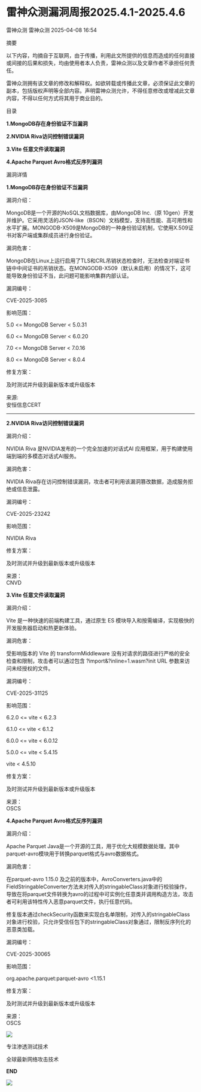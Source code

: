 #  雷神众测漏洞周报2025.4.1-2025.4.6   
雷神众测  雷神众测   2025-04-08 16:54  
  
摘要  
  
  
以下内容，均摘自于互联网，由于传播，利用此文所提供的信息而造成的任何直接或间接的后果和损失，均由使用者本人负责，雷神众测以及文章作者不承担任何责任。  
  
  
雷神众测拥有该文章的修改和解释权。如欲转载或传播此文章，必须保证此文章的副本，包括版权声明等全部内容。声明雷神众测允许，不得任意修改或增减此文章内容，不得以任何方式将其用于商业目的。  
  
  
目录  
  
  
**1.MongoDB存在身份验证不当漏洞**  
  
**2.NVIDIA Riva访问控制错误漏洞**  
  
**3.Vite 任意文件读取漏洞**  
  
**4.Apache Parquet Avro格式反序列漏洞**  
  
  
漏洞详情  
  
**1.MongoDB存在身份验证不当漏洞**  
  
  
漏洞介绍：  
  
MongoDB是一个开源的NoSQL文档数据库，由MongoDB Inc.（原 10gen）开发并维护。它采用灵活的JSON-like（BSON）文档模型，支持高性能、高可用性和水平扩展。MONGODB-X509是MongoDB的一种身份验证机制，它使用X.509证书对客户端或集群成员进行身份验证。  
  
  
漏洞危害：  
  
MongoDB在Linux上运行启用了TLS和CRL吊销状态检查时，无法检查对端证书链中中间证书的吊销状态。在MONGODB-X509（默认未启用）的情况下，这可能导致身份验证不当，此问题可能影响集群内部认证。  
  
  
漏洞编号：  
  
CVE-2025-3085  
  
  
影响范围：  
  
5.0 <= MongoDB Server < 5.0.31  
  
6.0 <= MongoDB Server < 6.0.20  
  
7.0 <= MongoDB Server < 7.0.16  
  
8.0 <= MongoDB Server < 8.0.4  
  
  
修复方案：  
  
及时测试并升级到最新版本或升级版本  
  
  
来源:  
安恒信息CERT  
  
****  
**2.NVIDIA Riva访问控制错误漏洞**  
  
  
漏洞介绍：  
  
NVIDIA Riva 是NVIDIA发布的一个完全加速的对话式AI 应用框架，用于构建使用端到端的多模态对话式AI服务。  
  
  
漏洞危害：  
  
NVIDIA Riva存在访问控制错误漏洞，攻击者可利用该漏洞篡改数据，造成服务拒绝或信息泄露。  
  
  
漏洞编号：  
  
CVE-2025-23242  
  
  
影响范围：  
  
NVIDIA Riva  
  
  
修复方案：  
  
及时测试并升级到最新版本或升级版本  
  
  
来源：  
CNVD  
  
  
**3.Vite 任意文件读取漏洞**  
  
  
漏洞介绍：  
  
Vite 是一种快速的前端构建工具，通过原生 ES 模块导入和按需编译，实现极快的开发服务器启动和热更新体验。  
  
  
漏洞危害：  
  
受影响版本的 Vite 的 transformMiddleware 没有对请求的路径进行严格的安全检查和限制，攻击者可以通过包含 ?import&?inline=1.wasm?init URL 参数来访问未经授权的文件。  
  
  
漏洞编号：  
  
CVE-2025-31125  
  
  
影响范围：  
  
6.2.0 <= vite < 6.2.3  
  
6.1.0 <= vite < 6.1.2  
  
6.0.0 <= vite < 6.0.12  
  
5.0.0 <= vite < 5.4.15  
  
vite < 4.5.10  
  
  
修复方案：  
  
及时测试并升级到最新版本或升级版本  
  
  
来源：  
OSCS  
  
**4.Apache Parquet Avro格式反序列漏洞**  
  
  
漏洞介绍：  
  
Apache Parquet Java是一个开源的工具，用于优化大规模数据处理。其中parquet-avro模块用于转换parquet格式与avro数据格式。  
  
  
漏洞危害：  
  
在parquet-avro 1.15.0 及之前的版本中，AvroConverters.java中的FieldStringableConverter方法未对传入的stringableClass对象进行校验操作，导致在将parquet文件转换为avro的过程中可实例化任意类并调用构造方法，攻击者可利用该特性传入恶意parquet文件，执行任意代码。  
  
  
修复版本通过checkSecurity函数来实现白名单限制，对传入的stringableClass对象进行校验，只允许受信任包下的stringableClass对象通过，限制反序列化的恶意类加载。  
  
  
漏洞编号：  
  
CVE-2025-30065  
  
  
影响范围：  
  
org.apache.parquet:parquet-avro <1.15.1  
  
  
修复方案：  
  
及时测试并升级到最新版本或升级版本  
  
  
来源：  
OSCS  
  
  
  
  
  
  
![](https://mmbiz.qpic.cn/mmbiz_jpg/HxO8NorP4JW8TURybPtUTOPwReTNg1ehy8Ee4aw28wpdlOzeVklePErOzkzLD1arM9ZtQWI7Hr7gvnnCkfLPxA/640?wx_fmt=jpeg&from=appmsg "")  
  
专注渗透测试技术  
  
全球最新网络攻击技术  
  
  
**END**  
  
![](https://mmbiz.qpic.cn/mmbiz_jpg/HxO8NorP4JW8TURybPtUTOPwReTNg1ehuIbVLiaOlDtZqeMQgloAicMt0x0Sqzxez9LJdIIb2EA0RcuaJf2xM4iaw/640?wx_fmt=jpeg&from=appmsg "")  
  
  
  
